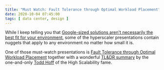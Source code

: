 ```yaml
---
title: "Must Watch: Fault Tolerance through Optimal Workload Placement"
date: 2020-10-04 07:45:00
tags: [ data center, design ]
---
```

While I keep telling you that [Google-sized solutions aren't necessarily the best fit for your environment](/2020/03/the-stupidity-of-trying-to-be-like.html), some of the hyperscaler presentations contain nuggets that apply to any environment no matter how small it is.

One of those must-watch presentations is [Fault Tolerance through Optimal Workload Placement](https://www.facebook.com/watch/?v=332024971479280&extid=Y9TkZOeMqLFHeDOv) together with a  wonderful [TL&DR summary](http://highscalability.com/blog/2020/9/22/snakes-in-a-facebook-datacenter.html) by the one-and-only [Todd Hoff](https://twitter.com/toddhoffious) of the High Scalability fame.
